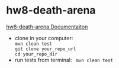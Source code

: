 # hw8-death-arena
[hw8-death-arena Documentaiton](https://docs.google.com/document/d/1ciOj31i7-A6MUO3D1c_KwQVT81cHfo4aowbGPfivBrw/edit?usp=sharing)


<ul>
<li>
clone in your computer: 

<code> 
mvn clean test 
git clone your_repo_url
cd your_repo_dir
</code>




</li>

<li>
run tests from terminal:  
   <code> mvn clean test </code>
</li>
